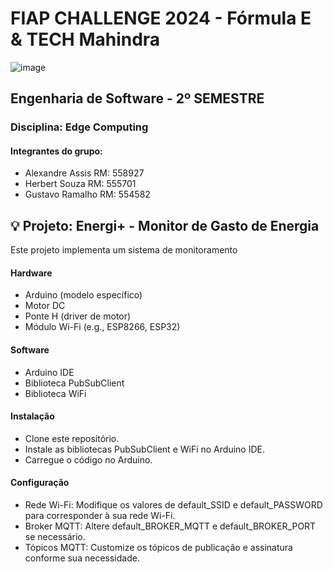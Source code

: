 # FIAP CHALLENGE 2024 - Fórmula E & TECH Mahindra 
![image](https://github.com/user-attachments/assets/8581f100-f2b5-4099-9d6d-29a3880fb077)


## Engenharia de Software - 2º SEMESTRE  
### Disciplina:  Edge Computing

#### Integrantes do grupo:
- Alexandre Assis RM: 558927
- Herbert Souza RM: 555701
- Gustavo Ramalho RM: 554582


## 💡 Projeto: Energi+ - Monitor de Gasto de Energia
Este projeto implementa um sistema de monitoramento

#### Hardware
- Arduino (modelo específico)
- Motor DC
- Ponte H (driver de motor)
- Módulo Wi-Fi (e.g., ESP8266, ESP32)

#### Software
- Arduino IDE
- Biblioteca PubSubClient
- Biblioteca WiFi

#### Instalação
- Clone este repositório.
- Instale as bibliotecas PubSubClient e WiFi no Arduino IDE.
- Carregue o código no Arduino.

#### Configuração
- Rede Wi-Fi: Modifique os valores de default_SSID e default_PASSWORD para corresponder à sua rede Wi-Fi.
- Broker MQTT: Altere default_BROKER_MQTT e default_BROKER_PORT se necessário.
- Tópicos MQTT: Customize os tópicos de publicação e assinatura conforme sua necessidade.


